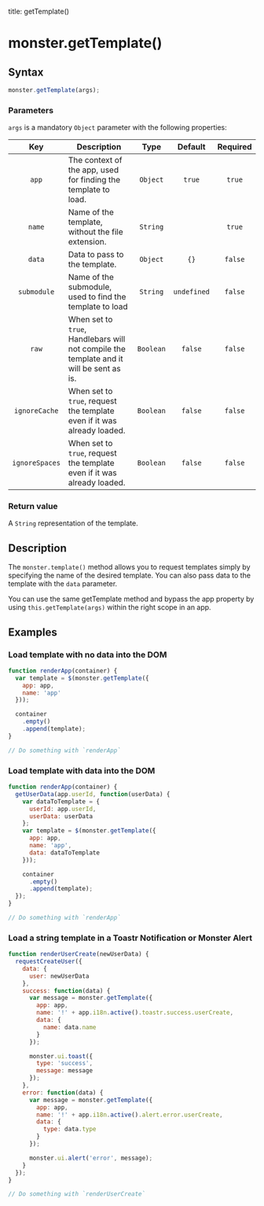 title: getTemplate()

# monster.getTemplate()

## Syntax
```javascript
monster.getTemplate(args);
```

### Parameters
`args` is a mandatory `Object` parameter with the following properties:

Key | Description | Type | Default | Required
:-: | --- | :-: | :-: | :-:
`app` | The context of the app, used for finding the template to load. | `Object` | `true` | `true`
`name` | Name of the template, without the file extension. | `String` | | `true`
`data` | Data to pass to the template. | `Object` | `{}` | `false`
`submodule` | Name of the submodule, used to find the template to load | `String` | `undefined` | `false`
`raw` | When set to `true`, Handlebars will not compile the template and it will be sent as is. | `Boolean` | `false` | `false`
`ignoreCache` | When set to `true`, request the template even if it was already loaded. | `Boolean` | `false` | `false`
`ignoreSpaces` | When set to `true`, request the template even if it was already loaded. | `Boolean` | `false` | `false`

### Return value
A `String` representation of the template.

## Description
The `monster.template()` method allows you to request templates simply by specifying the name of the desired template. You can also pass data to the template with the `data` parameter.

You can use the same getTemplate method and bypass the app property by using `this.getTemplate(args)` within the right scope in an app.

## Examples
### Load template with no data into the DOM
```javascript
function renderApp(container) {
  var template = $(monster.getTemplate({
    app: app,
    name: 'app'
  }));

  container
    .empty()
    .append(template);
}

// Do something with `renderApp`
```
### Load template with data into the DOM
```javascript
function renderApp(container) {
  getUserData(app.userId, function(userData) {
    var dataToTemplate = {
      userId: app.userId,
      userData: userData
    };
    var template = $(monster.getTemplate({
      app: app,
      name: 'app',
      data: dataToTemplate
    }));

    container
      .empty()
      .append(template);
  });
}

// Do something with `renderApp`
```
### Load a string template in a Toastr Notification or Monster Alert
```javascript
function renderUserCreate(newUserData) {
  requestCreateUser({
    data: {
      user: newUserData
    },
    success: function(data) {
      var message = monster.getTemplate({
        app: app,
        name: '!' + app.i18n.active().toastr.success.userCreate,
        data: {
          name: data.name
        }
      });

      monster.ui.toast({
        type: 'success',
        message: message
      });
    },
    error: function(data) {
      var message = monster.getTemplate({
        app: app,
        name: '!' + app.i18n.active().alert.error.userCreate,
        data: {
          type: data.type
        }
      });

      monster.ui.alert('error', message);
    }
  });
}

// Do something with `renderUserCreate`
```
